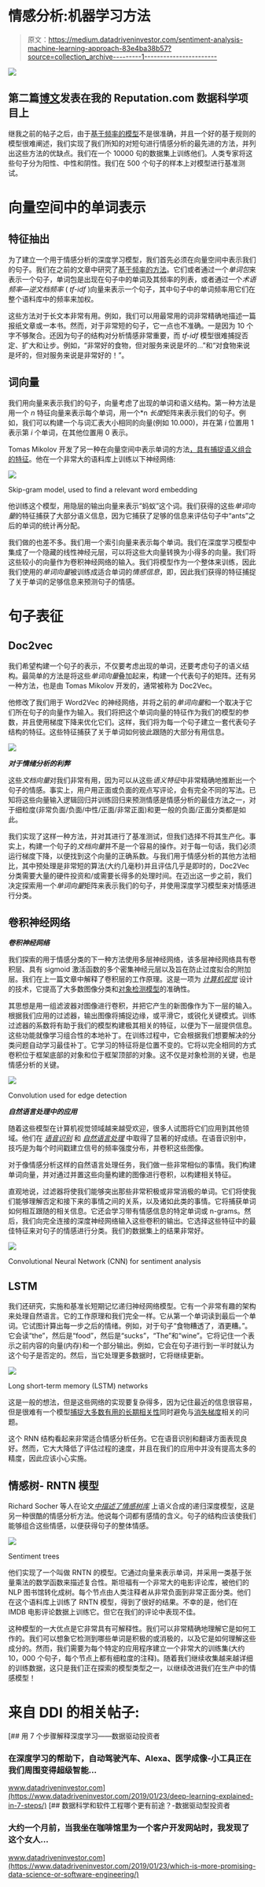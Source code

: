 # 情感分析:机器学习方法

> 原文：<https://medium.datadriveninvestor.com/sentiment-analysis-machine-learning-approach-83e4ba38b57?source=collection_archive---------1----------------------->

[![](img/a50d3ff933e8fb0e642cb43bbce1aae5.png)](http://www.track.datadriveninvestor.com/1B9E)

## 第二篇[博文](http://tech.reputation.com/sentiment-analysis-machine-learning/)发表在我的 Reputation.com 数据科学项目上

继我之前的帖子之后，由于[基于频率的模型](https://medium.com/@samuelpilcer/sentiment-analysis-frequency-based-models-288c0accdd12)不是很准确，并且一个好的基于规则的模型很难阐述，我们实现了我们所知的对短句进行情感分析的最先进的方法，并列出这些方法的优缺点。我们在一个 10000 句的数据集上训练他们。人类专家将这些句子分为阳性、中性和阴性。我们在 500 个句子的样本上对模型进行基准测试。

# 向量空间中的单词表示

## 特征抽出

为了建立一个用于情感分析的深度学习模型，我们首先必须在向量空间中表示我们的句子。我们在之前的文章中研究了[基于频率的方法](http://tech.reputation.com/sentiment-mining-frequency-based-models)。它们或者通过一个*单词包*来表示一个句子，单词包是出现在句子中的单词及其频率的列表，或者通过一个*术语频率—逆文档频率* ( *tf-idf* )向量来表示一个句子，其中句子中的单词频率用它们在整个语料库中的频率来加权。

这些方法对于长文本非常有用。例如，我们可以用最常用的词非常精确地描述一篇报纸文章或一本书。然而，对于非常短的句子，它一点也不准确。一是因为 10 个字不够聚合。还因为句子的结构对分析情感非常重要，而 *tf-idf* 模型很难捕捉否定、扩大和让步。例如，“非常好的食物，但对服务来说是坏的…”和“对食物来说是坏的，但对服务来说是非常好的！”。

## 词向量

我们用向量来表示我们的句子，向量考虑了出现的单词和语义结构。第一种方法是用一个 *n* 特征向量来表示每个单词，用一个*n *长度*矩阵来表示我们的句子。例如，我们可以构建一个与词汇表大小相同的向量(例如 10.000)，并在第 *i* 位置用 1 表示第 *i* 个单词，在其他位置用 0 表示。

Tomas Mikolov 开发了另一种在向量空间中表示单词的方法[，具有捕捉语义组合的特征](https://arxiv.org/pdf/1310.4546.pdf)。他在一个非常大的语料库上训练以下神经网络:

![](img/6d96e2a0d0be1c0b551b04648b089d6e.png)

Skip-gram model, used to find a relevant word embedding

他训练这个模型，用隐层的输出向量来表示“蚂蚁”这个词。我们获得的这些*单词向量*的特征捕获了大部分语义信息，因为它捕获了足够的信息来评估句子中“ants”之后的单词的统计再分配。

我们做的也差不多。我们用一个索引向量来表示每个单词。我们在深度学习模型中集成了一个隐藏的线性神经元层，可以将这些大向量转换为小得多的向量。我们将这些较小的向量作为卷积神经网络的输入。我们将模型作为一个整体来训练，因此我们使用的*单词向量*被训练成适合单词的*情感信息*，即，因此我们获得的特征捕捉了关于单词的足够信息来预测句子的情感。

# 句子表征

## Doc2vec

我们希望构建一个句子的表示，不仅要考虑出现的单词，还要考虑句子的语义结构。最简单的方法是将这些*单词向量*叠加起来，构建一个代表句子的矩阵。还有另一种方法，也是由 Tomas Mikolov 开发的，通常被称为 Doc2Vec。

他修改了我们用于 Word2Vec 的神经网络，并将之前的*单词向量*和一个取决于它们所在句子的向量作为输入。我们将把这个单词向量的特征作为我们的模型的参数，并且使用梯度下降来优化它们。这样，我们将为每一个句子建立一套代表句子结构的特征。这些特征捕获了关于单词如何彼此跟随的大部分有用信息。

![](img/11209bb3d351d44e5650934fe7e30324.png)

***对于情绪分析的利弊***

这些*文档向量*对我们非常有用，因为可以从这些*语义特征*中非常精确地推断出一个句子的情感。事实上，用户用正面或负面的观点写评论，会有完全不同的写法。已知将这些向量输入逻辑回归并训练回归来预测情感是情感分析的最佳方法之一，对于细粒度(非常负面/负面/中性/正面/非常正面)和更一般的负面/正面分类都是如此。

我们实现了这样一种方法，并对其进行了基准测试，但我们选择不将其生产化。事实上，构建一个句子的*文档向量*并不是一个容易的操作。对于每一句话，我们必须运行梯度下降，以便找到这个向量的正确系数。与我们用于情感分析的其他方法相比，其中预处理是非常短的算法(大约几毫秒)并且评估几乎是即时的，Doc2Vec 分类需要大量的硬件投资和/或需要长得多的处理时间。在迈出这一步之前，我们决定探索用一个*单词向量*矩阵来表示我们的句子，并使用深度学习模型来对情感进行分类。

## 卷积神经网络

***卷积神经网络***

我们探索的用于情感分类的下一种方法使用多层神经网络，该多层神经网络具有卷积层、具有 sigmoid 激活函数的多个密集神经元层以及旨在防止过度拟合的附加层。我们在上一篇文章中解释了卷积层的工作原理。这是一项为 [*计算机视觉*](http://papers.nips.cc/paper/4824-imagenet-classification-with-deep-convolutional-neural-networks.pdf) 设计的技术，它提高了大多数图像分类和[对象检测模型](http://yann.lecun.com/exdb/publis/pdf/lecun-04.pdf)的准确性。

其思想是用一组滤波器对图像进行卷积，并把它产生的新图像作为下一层的输入。根据我们应用的过滤器，输出图像将捕捉边缘，或平滑它，或锐化关键模式。训练过滤器的系数将有助于我们的模型构建极其相关的特征，以便为下一层提供信息。这些功能就像学习组合性的本地补丁。在训练过程中，它会根据我们想要解决的分类问题自动学习最佳补丁。它学习的特征将是位置不变的。它将以完全相同的方式卷积位于框架底部的对象和位于框架顶部的对象。这不仅是对象检测的关键，也是情感分析的关键。

![](img/15c38e190596885f631240690d997d8c.png)

Convolution used for edge detection

***自然语言处理中的应用***

随着这些模型在计算机视觉领域越来越受欢迎，很多人试图将它们应用到其他领域。他们在 [*语音识别*](http://www.isca-speech.org/archive/interspeech_2015/papers/i15_1478.pdf) 和 [*自然语言处理*](https://arxiv.org/pdf/1408.5882.pdf) 中取得了显著的好成绩。在语音识别中，技巧是为每个时间戳建立信号的频率强度分布，并卷积这些图像。

对于像情感分析这样的自然语言处理任务，我们做一些非常相似的事情。我们构建单词向量，并对通过并置这些向量构建的图像进行卷积，以构建相关特征。

直观地说，过滤器将使我们能够突出那些非常积极或非常消极的单词。它们将使我们能够理解否定和接下来的事情之间的关系，以及诸如此类的事情。它将捕获单词如何相互跟随的相关信息。它还会学习带有情感信息的特定单词或 n-grams。然后，我们向完全连接的深度神经网络输入这些卷积的输出。它选择这些特征中的最佳特征来对句子的情感进行分类。我们的数据集上的结果非常好。

![](img/c1af406cc191b87979249afa93b4b64a.png)

Convolutional Neural Network (CNN) for sentiment analysis

## LSTM

我们还研究，实施和基准长短期记忆递归神经网络模型。它有一个非常有趣的架构来处理自然语言。它的工作原理和我们完全一样。它从第一个单词读到最后一个单词。它试图计算出每一步之后的情绪。例如，对于句子“食物糟透了，酒更糟。”。它会读“the”，然后是“food”，然后是“sucks”，“The”和“wine”。它将记住一个表示之前内容的向量(内存)和一个部分输出。例如，它会在句子进行到一半时就认为这个句子是否定的。然后，当它处理更多数据时，它将继续更新。

![](img/39ccf9d6beb68ce66ca304169f2bc0ef.png)

Long short-term memory (LSTM) networks

这是一般的想法，但是这些网络的实现要复杂得多，因为记住最近的信息很容易，但是很难有一个模型[捕捉大多数有用的长期相关性](http://colah.github.io/posts/2015-08-Understanding-LSTMs/)同时避免与[消失梯度](https://arxiv.org/pdf/1211.5063.pdf)相关的问题。

这个 RNN 结构看起来非常适合情感分析任务。它在语音识别和翻译方面表现良好。然而，它大大降低了评估过程的速度，并且在我们的应用中并没有提高太多的精度，因此应该小心实施。

## 情感树- RNTN 模型

Richard Socher 等人在论文[*中描述了情感树库*](https://nlp.stanford.edu/~socherr/EMNLP2013_RNTN.pdf) 上语义合成的递归深度模型，这是另一种很酷的情感分析方法。他说每个词都有感情的含义。句子的结构应该使我们能够组合这些情感，以便获得句子的整体情感。

![](img/f1fe03d1724b34f9640658ea30b7c1fe.png)

Sentiment trees

他们实现了一个叫做 RNTN 的模型。它通过向量来表示单词，并采用一类基于张量乘法的数学函数来描述复合性。斯坦福有一个非常大的电影评论库，被他们的 NLP 图书馆转化成树。每个节点由人类注释者从非常负面到非常正面分类。他们在这个语料库上训练了 RNTN 模型，得到了很好的结果。不幸的是，他们在 IMDB 电影评论数据上训练它。但它在我们的评论中表现不佳。

这种模型的一大优点是它非常具有可解释性。我们可以非常精确地理解它是如何工作的。我们可以想象它检测到哪些单词是积极的或消极的，以及它是如何理解这些成分的。然而，我们需要为每个特定的应用程序建立一个非常大的训练集(大约 10，000 个句子，每个节点上都有细粒度的注释)。随着我们继续收集越来越详细的训练数据，这只是我们正在探索的模型类型之一，以继续改进我们在生产中的情感模型！

# 来自 DDI 的相关帖子:

[](https://www.datadriveninvestor.com/2019/01/23/deep-learning-explained-in-7-steps/) [## 用 7 个步骤解释深度学习——数据驱动投资者

### 在深度学习的帮助下，自动驾驶汽车、Alexa、医学成像-小工具正在我们周围变得超级智能…

www.datadriveninvestor.com](https://www.datadriveninvestor.com/2019/01/23/deep-learning-explained-in-7-steps/) [](https://www.datadriveninvestor.com/2019/01/23/which-is-more-promising-data-science-or-software-engineering/) [## 数据科学和软件工程哪个更有前途？-数据驱动型投资者

### 大约一个月前，当我坐在咖啡馆里为一个客户开发网站时，我发现了这个女人…

www.datadriveninvestor.com](https://www.datadriveninvestor.com/2019/01/23/which-is-more-promising-data-science-or-software-engineering/)